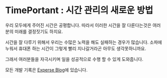<h1>TimePortant : 시간 관리의 새로운 방법</h1>
<p>우리 모두에게 주어진 시간은 공평합니다. 따라서 이러한 시간을 잘 다룬다는것은 여러분의 미래를 결정짓기도 하지요.</p>
<p>시간을 잘 다루기 위해서 우리는 수많은 노력을 해도 실패하는 경우가 많습니다. 소파에 누워서 휴대폰 하는 시간이 그렇게 빨리 지나갈거라곤 아무도 생각못하니까요.</p>

<p>그래서 여러분들을 자극시키며 일을 성공적으로 수행 할 수 있게 도와줍니다.

모든 개발 기록은 <a href="https://experse.blogspot.kr/2017/08/timeportant-1.html">Experse Blog</a>에 있습니다.</p>
